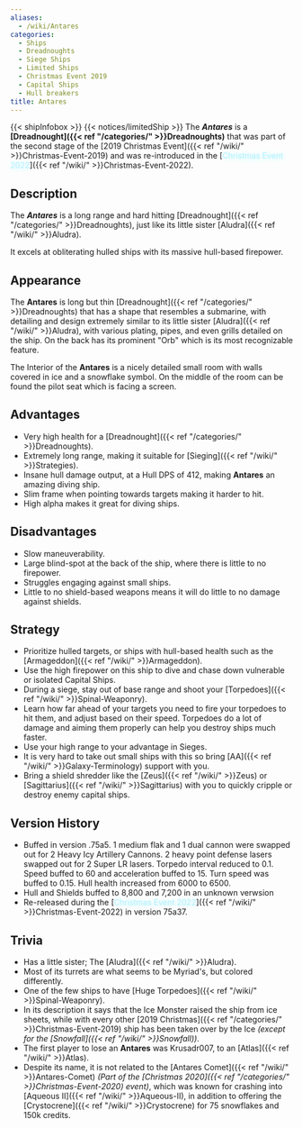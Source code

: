 ```yaml
---
aliases:
  - /wiki/Antares
categories:
  - Ships
  - Dreadnoughts
  - Siege Ships
  - Limited Ships
  - Christmas Event 2019
  - Capital Ships
  - Hull breakers
title: Antares
---
```


{{< shipInfobox >}} {{< notices/limitedShip >}} The **_Antares_** is a **[Dreadnought]({{< ref "/categories/" >}}Dreadnoughts)** that was part of the second stage of the [2019 Christmas Event]({{< ref "/wiki/" >}}Christmas-Event-2019) and was re-introduced in the [<span style="color:#aef2fe;text-shadow: 1px 1px 10px #aef2fe;">Christmas Event 2022</span>]({{< ref "/wiki/" >}}Christmas-Event-2022).

## Description

The **_Antares_** is a long range and hard hitting [Dreadnought]({{< ref "/categories/" >}}Dreadnoughts), just like its little sister [Aludra]({{< ref "/wiki/" >}}Aludra).

It excels at obliterating hulled ships with its massive hull-based firepower.

## Appearance

The **Antares** is long but thin [Dreadnought]({{< ref "/categories/" >}}Dreadnoughts) that has a shape that resembles a submarine, with detailing and design extremely similar to its little sister [Aludra]({{< ref "/wiki/" >}}Aludra), with various plating, pipes, and even grills detailed on the ship. On the back has its prominent "Orb" which is its most recognizable feature.

The Interior of the **Antares** is a nicely detailed small room with walls covered in ice and a snowflake symbol. On the middle of the room can be found the pilot seat which is facing a screen.

## Advantages

- Very high health for a [Dreadnought]({{< ref "/categories/" >}}Dreadnoughts).
- Extremely long range, making it suitable for [Sieging]({{< ref "/wiki/" >}}Strategies).
- Insane hull damage output, at a Hull DPS of 412, making **Antares** an amazing diving ship.
- Slim frame when pointing towards targets making it harder to hit.
- High alpha makes it great for diving ships.

## Disadvantages

- Slow maneuverability.
- Large blind-spot at the back of the ship, where there is little to no firepower.
- Struggles engaging against small ships.
- Little to no shield-based weapons means it will do little to no damage against shields.

## Strategy

- Prioritize hulled targets, or ships with hull-based health such as the [Armageddon]({{< ref "/wiki/" >}}Armageddon).
- Use the high firepower on this ship to dive and chase down vulnerable or isolated Capital Ships.
- During a siege, stay out of base range and shoot your [Torpedoes]({{< ref "/wiki/" >}}Spinal-Weaponry).
- Learn how far ahead of your targets you need to fire your torpedoes to hit them, and adjust based on their speed. Torpedoes do a lot of damage and aiming them properly can help you destroy ships much faster.
- Use your high range to your advantage in Sieges.
- It is very hard to take out small ships with this so bring [AA]({{< ref "/wiki/" >}}Galaxy-Terminology) support with you.
- Bring a shield shredder like the [Zeus]({{< ref "/wiki/" >}}Zeus) or [Sagittarius]({{< ref "/wiki/" >}}Sagittarius) with you to quickly cripple or destroy enemy capital ships.

## Version History

- Buffed in version .75a5. 1 medium flak and 1 dual cannon were swapped out for 2 Heavy Icy Artillery Cannons. 2 heavy point defense lasers swapped out for 2 Super LR lasers. Torpedo interval reduced to 0.1. Speed buffed to 60 and acceleration buffed to 15. Turn speed was buffed to 0.15. Hull health increased from 6000 to 6500.
- Hull and Shields buffed to 8,800 and 7,200 in an unknown verwsion
- Re-released during the [<span style="color:#aef2fe;text-shadow: 1px 1px 10px #aef2fe;">Christmas Event 2022</span>]({{< ref "/wiki/" >}}Christmas-Event-2022) in version 75a37.

## Trivia

- Has a little sister; The [Aludra]({{< ref "/wiki/" >}}Aludra).
- Most of its turrets are what seems to be Myriad's, but colored differently.
- One of the few ships to have [Huge Torpedoes]({{< ref "/wiki/" >}}Spinal-Weaponry).
- In its description it says that the Ice Monster raised the ship from ice sheets, while with every other [2019 Christmas]({{< ref "/categories/" >}}Christmas-Event-2019) ship has been taken over by the Ice _(except for the [Snowfall]({{< ref "/wiki/" >}}Snowfall))_.
- The first player to lose an **Antares** was Krusadr007, to an [Atlas]({{< ref "/wiki/" >}}Atlas).
- Despite its name, it is not related to the [Antares Comet]({{< ref "/wiki/" >}}Antares-Comet) _(Part of the [Christmas 2020]({{< ref "/categories/" >}}Christmas-Event-2020) event)_, which was known for crashing into [Aqueous II]({{< ref "/wiki/" >}}Aqueous-II), in addition to offering the [Crystocrene]({{< ref "/wiki/" >}}Crystocrene) for 75 snowflakes and 150k credits.
